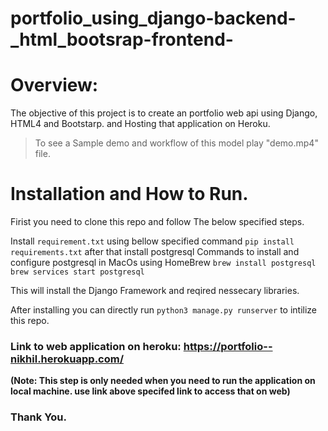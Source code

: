 # portfolio_using_django-backend-_html_bootsrap-frontend-

# Overview:
The objective of this project is to create an portfolio web api using Django, HTML4 and Bootstarp. and Hosting that application on Heroku.

> To see a Sample demo and workflow of this model play "demo.mp4" file.

# Installation and How to Run.
  Firist you need to clone this repo and follow The below specified steps.

  Install `requirement.txt` using bellow specified command
      `pip install requirements.txt` after that install postgresql
      Commands to install and configure postgresql in MacOs using HomeBrew
      `brew install postgresql`
      `brew services start postgresql`
      
  This will install the Django Framework and reqired nessecary libraries.

  After installing you can directly run `python3 manage.py runserver` to intilize this repo.
  

### Link to web application on heroku: https://portfolio--nikhil.herokuapp.com/

**(Note: This step is only needed when you need to run the application on local machine. use link above specifed link to access that on web)**


### Thank You.
